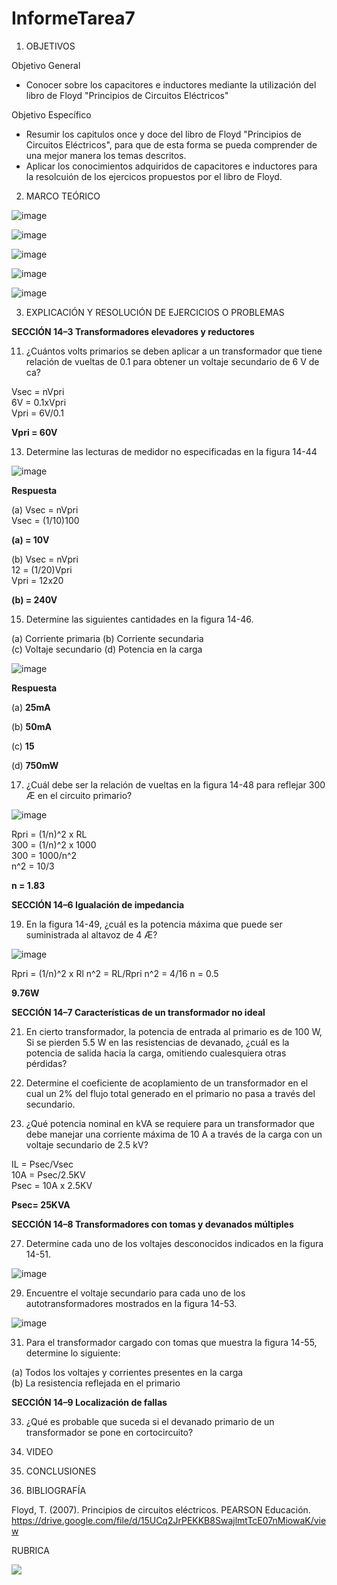 # InformeTarea7

1. OBJETIVOS

Objetivo General

* Conocer sobre los capacitores e inductores mediante la utilización del libro de Floyd "Principios de Circuitos Eléctricos"

Objetivo Específico

* Resumir los capitulos once y doce del libro de Floyd "Principios de Circuitos Eléctricos", para que de esta forma se pueda comprender de una mejor manera los temas descritos.
* Aplicar los conocimientos adquiridos de capacitores e inductores para la resolcuión de los ejercicos propuestos por el libro de Floyd.

2. MARCO TEÓRICO

![image](https://user-images.githubusercontent.com/93734334/152250619-5a6b68e1-e911-44e2-abb5-da2f26a037af.png)

![image](https://user-images.githubusercontent.com/93734334/152252926-599fd093-a7f4-4db1-9a39-de887ef086d3.png)

![image](https://user-images.githubusercontent.com/93734334/152257932-7f02f3ac-a86c-4a21-8579-bf95ae66ed7c.png)

![image](https://user-images.githubusercontent.com/93734334/152265745-7e119f28-9135-4dba-8518-fc98589af50f.png)

![image](https://user-images.githubusercontent.com/93734334/152267222-0018c459-7f1b-42fb-9a2a-09d47eb9eef6.png)

3. EXPLICACIÓN Y RESOLUCIÓN DE EJERCICIOS O PROBLEMAS

**SECCIÓN 14–3 Transformadores elevadores y reductores**

11. ¿Cuántos volts primarios se deben aplicar a un transformador que tiene relación de vueltas de 0.1 para
obtener un voltaje secundario de 6 V de ca?

Vsec = nVpri                                                                                                                                                                     
6V = 0.1xVpri                                                                                                                                                                     
Vpri = 6V/0.1

**Vpri = 60V**

13. Determine las lecturas de medidor no especificadas en la figura 14-44

![image](https://user-images.githubusercontent.com/93734334/152267595-bb0a3db1-2fb6-4799-873f-5ee23812437c.png)

**Respuesta**

(a) Vsec = nVpri                                                                                                                                                                 
Vsec = (1/10)100

**(a) = 10V**

(b) Vsec = nVpri                                                                                                                                                                 
12 = (1/20)Vpri                                                                                                                                                                   
Vpri = 12x20

**(b) = 240V**

15. Determine las siguientes cantidades en la figura 14-46.

(a) Corriente primaria (b) Corriente secundaria                                                                                                                                   
(c) Voltaje secundario (d) Potencia en la carga

![image](https://user-images.githubusercontent.com/93734334/152267676-39089dcb-4cc3-4376-800e-55dfe68776a9.png)

**Respuesta**

(a)
**25mA**

(b)
**50mA**

(c)
**15**

(d)
**750mW**

17. ¿Cuál debe ser la relación de vueltas en la figura 14-48 para reflejar 300 Æ en el circuito primario?

![image](https://user-images.githubusercontent.com/93734334/152267759-e5cd8044-7f4d-490f-81c9-4414f9267cbd.png)

Rpri = (1/n)^2 x RL                                                                                                                                                               
300 = (1/n)^2 x 1000                                                                                                                                                             
300 = 1000/n^2                                                                                                                                                                   
n^2 = 10/3

**n = 1.83**

**SECCIÓN 14–6 Igualación de impedancia**

19. En la figura 14-49, ¿cuál es la potencia máxima que puede ser suministrada al altavoz de 4 Æ?

![image](https://user-images.githubusercontent.com/93734334/152267832-99a5b85b-7211-4d2e-b34c-442b94494b8e.png)

Rpri = (1/n)^2 x Rl
n^2 = RL/Rpri
n^2 = 4/16
n = 0.5

**9.76W**

**SECCIÓN 14–7 Características de un transformador no ideal**

21. En cierto transformador, la potencia de entrada al primario es de 100 W, Si se pierden 5.5 W en las resistencias de devanado, ¿cuál es la potencia de salida hacia la carga, omitiendo cualesquiera otras pérdidas?

23. Determine el coeficiente de acoplamiento de un transformador en el cual un 2% del flujo total generado en el primario no pasa a través del secundario.

25. ¿Qué potencia nominal en kVA se requiere para un transformador que debe manejar una corriente máxima de 10 A a través de la carga con un voltaje secundario de 2.5 kV?

IL = Psec/Vsec                                                                                                                                                                  
10A = Psec/2.5KV                                                                                                                                                                 
Psec  = 10A x 2.5KV

**Psec= 25KVA**

**SECCIÓN 14–8 Transformadores con tomas y devanados múltiples**

27. Determine cada uno de los voltajes desconocidos indicados en la figura 14-51.

![image](https://user-images.githubusercontent.com/93734334/152268042-e30ed157-afdd-49b9-96f3-29927091327b.png)

29. Encuentre el voltaje secundario para cada uno de los autotransformadores mostrados en la figura 14-53.

![image](https://user-images.githubusercontent.com/93734334/152268083-f88e5f70-b01a-4c6d-94d0-f4ca86b2c0d5.png)

31. Para el transformador cargado con tomas que muestra la figura 14-55, determine lo siguiente:

(a) Todos los voltajes y corrientes presentes en la carga                                                                                                                         
(b) La resistencia reflejada en el primario

**SECCIÓN 14–9 Localización de fallas**

33. ¿Qué es probable que suceda si el devanado primario de un transformador se pone en cortocircuito?


4. VIDEO

5. CONCLUSIONES

6. BIBLIOGRAFÍA

Floyd, T. (2007). Principios de circuitos eléctricos. PEARSON Educación. https://drive.google.com/file/d/15UCq2JrPEKKB8SwajlmtTcE07nMiowaK/view

RUBRICA

![](https://github.com/doalulema/InformeTarea/blob/main/Tarea.png)

